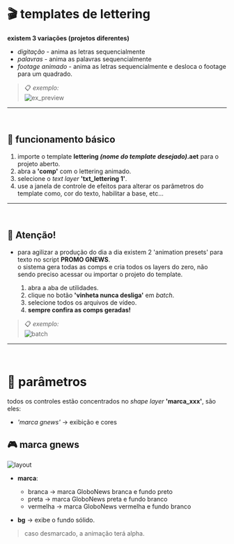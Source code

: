 # 🎬 templates de lettering

**existem 3 variações (projetos diferentes)**
- *digitação* - anima as letras sequencialmente
- *palavras* - anima as palavras sequencialmente
- *footage animado* - anima as letras sequencialmente e desloca o footage para um quadrado.

> 📋 *exemplo:*\
> ![ex_preview](<letterings%20assets/comp_exemplos.gif>)

---
<br/>

##  📌 funcionamento básico
  1. importe o template **lettering *(nome do template desejado)*.aet** para o projeto aberto.
  2. abra a **'comp'** com o lettering animado.
  3. selecione o *text layer* **'txt_lettering 1'**.
  4. use a janela de controle de efeitos para alterar os parâmetros do template como, cor do texto, habilitar a base, etc...

---
<br/>

## 🚨 **Atenção!**

- para agilizar a produção do dia a dia existem 2 'animation presets' para texto no script **PROMO GNEWS**.\
o sistema gera todas as comps e cria todos os layers do zero, não sendo preciso acessar ou importar o projeto do template.

  1. abra a aba de utilidades.
  2. clique no botão **'vinheta nunca desliga'** em *batch*.
  3. selecione todos os arquivos de vídeo.
  4. **sempre confira as comps geradas!**

> 📋 *exemplo:*\
>![batch](vinheta%20nunca%20desliga%20assets/batch.gif)

---
<br/>


# 📣 parâmetros
todos os controles estão concentrados no *shape layer* **'marca_xxx'**, são eles:
- *'marca gnews'* → exibição e cores

## 🎮 marca gnews
![layout](marca%20assets/marca%20gnews.png)
- **marca**:
  - branca → marca GloboNews branca e fundo preto
  - preta → marca GloboNews preta e fundo branco
  - vermelha → marca GloboNews vermelha e fundo branco

- **bg** → exibe o fundo sólido.
> caso desmarcado, a animação terá alpha.
